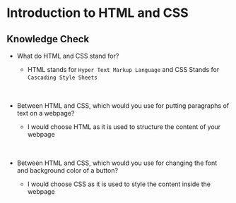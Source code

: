 # Introduction to HTML and CSS

## Knowledge Check

- What do HTML and CSS stand for?
  - HTML stands for `Hyper Text Markup Language` and CSS Stands for `Cascading Style Sheets`
  <br />
  <br />

- Between HTML and CSS, which would you use for putting paragraphs of text on a webpage?
  - I would choose HTML as it is used to structure the content of your webpage
  <br />
  <br />
  
- Between HTML and CSS, which would you use for changing the font and background color of a button?
  - I would choose CSS as it is used to style the content inside the webpage
